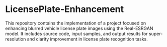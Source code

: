 # LicensePlate-Enhancement
This repository contains the implementation of a project focused on enhancing blurred vehicle license plate images using the Real-ESRGAN model.  It includes source code, input samples, and output results for super-resolution and clarity improvement in license plate recognition tasks.
